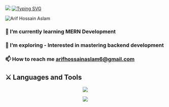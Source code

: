 <img href="https://www.facebook.com/arifhossain.aslam/" src="https://media.licdn.com/dms/image/D5616AQF0fgrk4-5yBQ/profile-displaybackgroundimage-shrink_350_1400/0/1719351332585?e=1725494400&v=beta&t=tAR7MTQP2QVSlrUJUhQ2H35mKffHEmFBxYv5f1ReMBA">
<a href="https://git.io/typing-svg"><img src="https://readme-typing-svg.demolab.com?font=Fira+Code&weight=500&size=30&pause=1000&center=true&vCenter=true&random=false&width=1080&lines=Hi+there+%F0%9F%91%8B;I'm+Arif+Hossain+Aslam;I'm+Web+Developer" alt="Typing SVG" /></a>
<p align="left"> <img src="https://komarev.com/ghpvc/?username=ASLAM-stack&label=Profile%20views&color=0e75b6&style=flat" alt="Arif Hossain Aslam" /> </p>

### 🌱 I’m currently learning **MERN Development**

### 🔭 I’m exploring - Interested in mastering backend development

### 📫 How to reach me **arifhossainaslam6@gmail.com**
## ⚔️ Languages and Tools

<p align="center">
  <a href="">
    <img src="https://skillicons.dev/icons?i=js,react,tailwind,html,css,firebase" />
  </a>
</p>
<p align="center">
  <a href="">
    <img src="https://skillicons.dev/icons?i=express,mongodb,figma,github" />
  </a>
</p>

<!--
**ASLAM-stack/ASLAM-stack** is a ✨ _special_ ✨ repository because its `README.md` (this file) appears on your GitHub profile.

Here are some ideas to get you started:

- 🔭 I’m currently working on ...
- 🌱 I’m currently learning ...
- 👯 I’m looking to collaborate on ...
- 🤔 I’m looking for help with ...
- 💬 Ask me about ...
- 📫 How to reach me: ...
- 😄 Pronouns: ...
- ⚡ Fun fact: ...
-->
